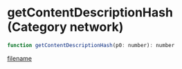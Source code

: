 # getContentDescriptionHash (Category network)

```js
function getContentDescriptionHash(p0: number): number
```

[filename](getContentDescriptionHash_m.md ':include')